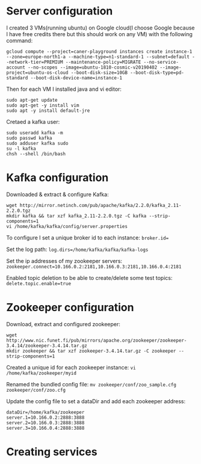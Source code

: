 # Server configuration
I created 3 VMs(running ubuntu) on Google cloud(I choose Google because I have free credits there but this should work on any VM) with the following command:

```
gcloud compute --project=caner-playground instances create instance-1 --zone=europe-north1-a --machine-type=n1-standard-1 --subnet=default --network-tier=PREMIUM --maintenance-policy=MIGRATE --no-service-account --no-scopes --image=ubuntu-1810-cosmic-v20190402 --image-project=ubuntu-os-cloud --boot-disk-size=10GB --boot-disk-type=pd-standard --boot-disk-device-name=instance-1
```

Then for each VM I installed java and vi editor:
```
sudo apt-get update
sudo apt-get -y install vim
sudo apt -y install default-jre
```

Cretaed a kafka user:
```
sudo useradd kafka -m
sudo passwd kafka
sudo adduser kafka sudo
su -l kafka
chsh --shell /bin/bash
```
# Kafka configuration
Downloaded & extract & configure Kafka:
```
wget http://mirror.netinch.com/pub/apache/kafka/2.2.0/kafka_2.11-2.2.0.tgz
mkdir kafka && tar xzf kafka_2.11-2.2.0.tgz -C kafka --strip-components=1
vi /home/kafka/kafka/config/server.properties
```
To configure I set a unique broker id to each instance:
`broker.id=`

Set the log path:
`log.dirs=/home/kafka/kafka/kafka-logs`

Set the ip addresses of my zookeeper servers:
`zookeeper.connect=10.166.0.2:2181,10.166.0.3:2181,10.166.0.4:2181`

Enabled topic deletion to be able to create/delete some test topics:
`delete.topic.enable=true`

# Zookeeper configuration
Download, extract and configured zookeeper:
```
wget http://www.nic.funet.fi/pub/mirrors/apache.org/zookeeper/zookeeper-3.4.14/zookeeper-3.4.14.tar.gz
mkdir zookeeper && tar xzf zookeeper-3.4.14.tar.gz -C zookeeper --strip-components=1
```
Created a unique id for each zookeeper instance:
`vi /home/kafka/zookeeper/myid`

Renamed the bundled config file:
`mv zookeeper/conf/zoo_sample.cfg zookeeper/conf/zoo.cfg`

Update the config file to set a dataDir and add each zookeeper address:
```
dataDir=/home/kafka/zookeeper
server.1=10.166.0.2:2888:3888
server.2=10.166.0.3:2888:3888
server.3=10.166.0.4:2888:3888
```

# Creating services